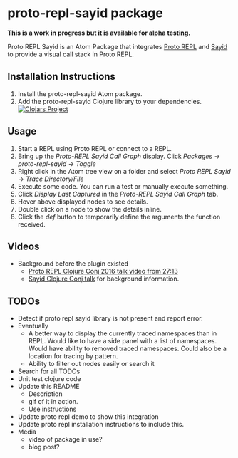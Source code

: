 # proto-repl-sayid package

**This is a work in progress but it is available for alpha testing.**

Proto REPL Sayid is an Atom Package that integrates [Proto REPL](https://github.com/jasongilman/proto-repl) and [Sayid](https://github.com/bpiel/sayid) to provide a visual call stack in Proto REPL.


## Installation Instructions

1. Install the proto-repl-sayid Atom package.
2. Add the proto-repl-sayid Clojure library to your dependencies. [![Clojars Project](https://img.shields.io/clojars/v/proto-repl-sayid.svg)](https://clojars.org/proto-repl-sayid)

## Usage

1. Start a REPL using Proto REPL or connect to a REPL.
2. Bring up the *Proto-REPL Sayid Call Graph* display. Click *Packages* -> *proto-repl-sayid* -> *Toggle*
3. Right click in the Atom tree view on a folder and select *Proto REPL Sayid* -> *Trace Directory/File*
4. Execute some code. You can run a test or manually execute something.
5. Click *Display Last Captured* in the *Proto-REPL Sayid Call Graph* tab.
6. Hover above displayed nodes to see details.
7. Double click on a node to show the details inline.
8. Click the *def* button to temporarily define the arguments the function received.

## Videos

* Background before the plugin existed
  * [Proto REPL Clojure Conj 2016 talk video from 27:13](https://youtu.be/buPPGxOnBnk?t=27m13s)
  * [Sayid Clojure Conj talk](https://youtu.be/ipDhvd1NsmE) for background information.

## TODOs

* Detect if proto repl sayid library is not present and report error.
* Eventually
  * A better way to display the currently traced namespaces than in REPL. Would like to have a side panel with a list of namespaces. Would have ability to removed traced namespaces. Could also be a location for tracing by pattern.
  * Ability to filter out nodes easily or search it
* Search for all TODOs
* Unit test clojure code
* Update this README
  * Description
  * gif of it in action.
  * Use instructions
* Update proto repl demo to show this integration
* Update proto repl installation instructions to include this.
* Media
  * video of package in use?
  * blog post?

